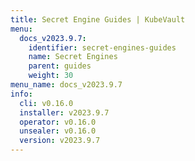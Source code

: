 ```yaml
---
title: Secret Engine Guides | KubeVault
menu:
  docs_v2023.9.7:
    identifier: secret-engines-guides
    name: Secret Engines
    parent: guides
    weight: 30
menu_name: docs_v2023.9.7
info:
  cli: v0.16.0
  installer: v2023.9.7
  operator: v0.16.0
  unsealer: v0.16.0
  version: v2023.9.7
---
```


